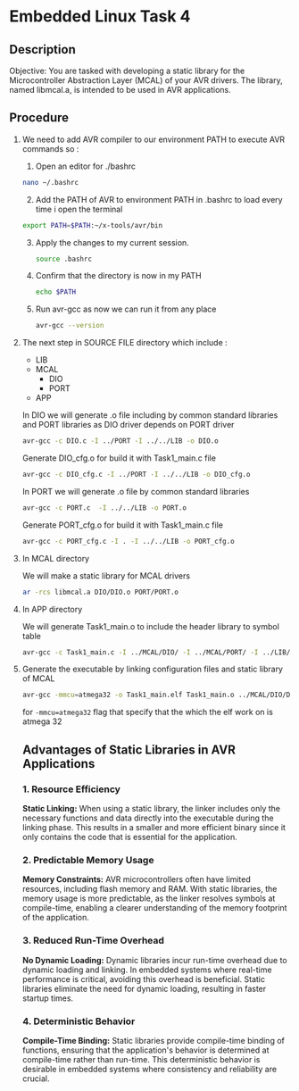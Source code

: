 # Embedded Linux Task 4

## Description 

Objective: You are tasked with developing a static library for the Microcontroller
Abstraction Layer (MCAL) of your AVR drivers. The library, named libmcal.a, is intended to
be used in AVR applications.

## Procedure

1. We need to add AVR compiler to our environment PATH to execute AVR commands so :

   1.    Open an editor for ./bashrc

      ```bash
      nano ~/.bashrc
      ```

   2.  Add the PATH of AVR to environment PATH in .bashrc to load every time i open the terminal

      ```bash
      export PATH=$PATH:~/x-tools/avr/bin
      ```

   3. Apply the changes to my current session.

      ```bash
      source .bashrc 
      ```

   4. Confirm that the directory is now in my PATH

      ```bash
      echo $PATH
      ```

   5. Run avr-gcc as now we can run it from any place

      ```bash
      avr-gcc --version
      ```

2. The next step in SOURCE FILE directory which include :

   * LIB
   * MCAL
     * DIO
     * PORT
   * APP

   In DIO we will generate .o file including by common standard libraries and PORT libraries as DIO driver depends on PORT driver

   ```bash
   avr-gcc -c DIO.c -I ../PORT -I ../../LIB -o DIO.o
   ```

   Generate DIO_cfg.o for build it with Task1_main.c file

   ```bash
   avr-gcc -c DIO_cfg.c -I ../PORT -I ../../LIB -o DIO_cfg.o
   ```

   In PORT we will generate .o file by common standard libraries

   ```bash
   avr-gcc -c PORT.c  -I ../../LIB -o PORT.o
   ```
   Generate PORT_cfg.o for build it with Task1_main.c file
   ```bash
   avr-gcc -c PORT_cfg.c -I . -I ../../LIB -o PORT_cfg.o
   ```

3. In MCAL directory

   We will make a static library for MCAL drivers

   ```bash
   ar -rcs libmcal.a DIO/DIO.o PORT/PORT.o
   ```

4. In APP directory

   We will generate Task1_main.o to include the header library to symbol table

   ```bash
   avr-gcc -c Task1_main.c -I ../MCAL/DIO/ -I ../MCAL/PORT/ -I ../LIB/
   ```

5. Generate the executable by linking configuration files and static library of MCAL

   ```bash
   avr-gcc -mmcu=atmega32 -o Task1_main.elf Task1_main.o ../MCAL/DIO/DIO_cfg.o ../MCAL/PORT/PORT_cfg.o ../MCAL/libmcal.a 
   ```

   for    ``` -mmcu=atmega32 ``` flag that specify that the which the elf work on is atmega 32 
   
   
   
   ## Advantages of Static Libraries in AVR Applications
   
   ### 1. Resource Efficiency
   
   **Static Linking:** When using a static library, the linker includes only the necessary functions and data directly into the executable during the linking phase. This results in a smaller and more efficient binary since it only contains the code that is essential for the application.
   
   ### 2. Predictable Memory Usage
   
   **Memory Constraints:** AVR microcontrollers often have limited resources, including flash memory and RAM. With static libraries, the memory usage is more predictable, as the linker resolves symbols at compile-time, enabling a clearer understanding of the memory footprint of the application.
   
   ### 3. Reduced Run-Time Overhead
   
   **No Dynamic Loading:** Dynamic libraries incur run-time overhead due to dynamic loading and linking. In embedded systems where real-time performance is critical, avoiding this overhead is beneficial. Static libraries eliminate the need for dynamic loading, resulting in faster startup times.
   
   ### 4. Deterministic Behavior
   
   **Compile-Time Binding:** Static libraries provide compile-time binding of functions, ensuring that the application's behavior is determined at compile-time rather than run-time. This deterministic behavior is desirable in embedded systems where consistency and reliability are crucial.
